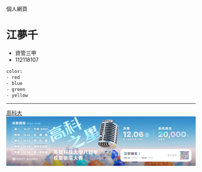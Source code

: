 個人網頁
# 江夢千
- 資管三甲
- 112118107

```
color:
- red
- blue
- green
- yellow
```
---
[高科大](https://www.nkust.edu.tw/)
![NKUST](mobileadv_6752_6953241_72912.png)
